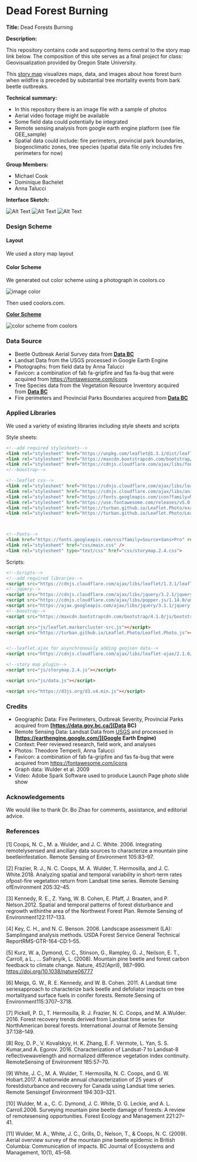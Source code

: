 # Dead Forest Burning



**Title:** Dead Forests Burning



**Description:**

This repository contains code and supporting items central to the story map link below. The composition of this site serves as a final project for class: Geovisualization provided by Oregon State University.

This [story map](https://taluccia.github.io/beetlefire/index.html) visualizes maps, data, and images about how forest burn when wildfire is preceded by substantial tree mortality events from bark beetle outbreaks.


**Technical summary:**

- In this repository there is an image file with a sample of photos
- Aerial video footage might be available
- Some field data could potentially be integrated
- Remote sensing analysis from google earth engine platform (see file GEE_sample)
- Spatial data could include: fire perimeters, provincial park boundaries, biogeoclimatic zones, tree species (spatial data file only includes fire perimeters for now)

**Group Members:**

- Michael Cook
- Dominique Bachelet
- Anna Talucci

**Interface Sketch:**


![Alt Text](https://github.com/taluccia/geog4572.proposal.taluccia/blob/master/images/sketchpg1.JPG?raw=true)
![Alt Text](https://github.com/taluccia/geog4572.proposal.taluccia/blob/master/images/sketchpg2.JPG?raw=true)
![Alt Text](https://github.com/taluccia/geog4572.proposal.taluccia/blob/master/images/sketchpg3.JPG?raw=true)  



### Design Scheme

#### Layout

We used a story map layout



#### Color Scheme

We generated out color scheme using a photograph in coolors.co

 

![image color](N:/geog4572.proposal.taluccia/images/coolorsimage.PNG)







Then used coolors.com.

**[Color Scheme](https://coolors.co/export/png/acc4dd-39381a-59584f-bfb085-757f92)**

![color scheme from coolors](N:/geog4572.proposal.taluccia/images/acc4dd-39381a-59584f-bfb085-757f92.png)



### Data Source

- Beetle Outbreak Aerial Survey data from **[Data BC](https://data.gov.bc.ca/)**
- Landsat Data from the USGS processed in Google Earth Engine
- Photographs: from field data by Anna Talucci
- Favicon: a combination of fab fa-gripfire and fas fa-bug that were acquired from https://fontawesome.com/icons
- Tree Species data from the Vegetation Resource Inventory acquired from **[Data BC](https://data.gov.bc.ca/)**
- Fire perimeters and Provincial Parks Boundaries acquired from **[Data BC](https://data.gov.bc.ca/)**




### Applied Libraries

We used a variety of existing libraries including style sheets and scripts

Style sheets: 

```html
<!--add required stylesheets-->
<link rel="stylesheet" href="https://unpkg.com/leaflet@1.3.1/dist/leaflet.css"/>
<link rel="stylesheet" href="https://maxcdn.bootstrapcdn.com/bootstrap/4.1.0/css/bootstrap.min.css">
<link rel="stylesheet" href="https://cdnjs.cloudflare.com/ajax/libs/font-awesome/4.7.0/css/font-awesome.min.css">
<!--boostrap-->

<!--leaflet css-->
<link rel="stylesheet" href="https://cdnjs.cloudflare.com/ajax/libs/leaflet/1.3.1/leaflet.css">
<link rel="stylesheet" href="https://cdnjs.cloudflare.com/ajax/libs/animate.css/3.5.2/animate.min.css">
<link rel="stylesheet" href="https://fonts.googleapis.com/icon?family=Material+Icons">
<link rel="stylesheet" href="https://use.fontawesome.com/releases/v5.0.12/css/all.css">
<link rel="stylesheet" href="https://turban.github.io/Leaflet.Photo/examples/lib/cluster/MarkerCluster.css" />
<link rel="stylesheet" href="https://turban.github.io/Leaflet.Photo/Leaflet.Photo.css" />



<!--Fonts-->
<link href="https://fonts.googleapis.com/css?family=Source+Sans+Pro" rel="stylesheet">
<link rel="stylesheet" href="css/main.css" />
<link rel="stylesheet" type="text/css" href="css/storymap.2.4.css">
```

Scripts:

```html
<!--Scripts-->
<!--add required libraries-->
<script src="https://cdnjs.cloudflare.com/ajax/libs/leaflet/1.3.1/leaflet.js"></script>
<!--jquery-->
<script src="https://cdnjs.cloudflare.com/ajax/libs/jquery/3.2.1/jquery.min.js"></script>
<script src="https://cdnjs.cloudflare.com/ajax/libs/popper.js/1.14.0/umd/popper.min.js"></script>
<script src="https://ajax.googleapis.com/ajax/libs/jquery/3.1.1/jquery.min.js"></script>
<!--boostrap-->
<script src="https://maxcdn.bootstrapcdn.com/bootstrap/4.1.0/js/bootstrap.min.js"></script>

<script src="js/leaflet.markercluster-src.js"></script>
<script src="https://turban.github.io/Leaflet.Photo/Leaflet.Photo.js"></script>


<!--leaflet.ajax for asynchronously adding geojson data-->
<script src="https://cdnjs.cloudflare.com/ajax/libs/leaflet-ajax/2.1.0/leaflet.ajax.min.js"></script>

<!--story map plugin-->
<script src="js/storymap.2.4.js"></script>

<script src="js/data.js"></script>

<script src="https://d3js.org/d3.v4.min.js"></script>
```



### Credits

-  Geographic Data: Fire Perimeters, Outbreak Severity, Provincial Parks acquired from **[https://data.gov.bc.ca/](Data BC)**
- Remote Sensing Data: Landsat Data from <a href="https://landsat.usgs.gov/">USGS</a> and processed in **[https://earthengine.google.com/](Google Earth Engine)**
- Context: Peer reviewed research, field work, and analyses
- Photos: Theodore Temperli, Anna Talucci
- Favicon: a combination of fab fa-gripfire and fas fa-bug that were acquired from https://fontawesome.com/icons
- Graph data: Wulder et al. 2009
- Video: Adobe Spark Software used to produce Launch Page photo slide show



### Acknowledgements

We would like to thank Dr. Bo Zhao for comments, assistance, and editorial advice.



### References

[1] Coops, N. C., M. a. Wulder, and J. C. White. 2006. Integrating remotelysensed and ancillary data sources to characterize a mountain pine beetleinfestation. Remote Sensing of Environment 105:83–97.

[2] Frazier, R. J., N. C. Coops, M. A. Wulder, T. Hermosilla, and J. C. White.2018. Analyzing spatial and temporal variability in short-term rates ofpost-fire vegetation return from Landsat time series. Remote Sensing ofEnvironment 205:32–45.

[3] Kennedy, R. E., Z. Yang, W. B. Cohen, E. Pfaff, J. Braaten, and P. Nelson.2012. Spatial and temporal patterns of forest disturbance and regrowth withinthe area of the Northwest Forest Plan. Remote Sensing of Environment122:117–133.

[4] Key, C. H., and N. C. Benson. 2006. Landscape assessment (LA): Samplingand analysis methods. USDA Forest Service General Technical ReportRMS-GTR-164-CD:1–55.

[5] Kurz, W. a, Dymond, C. C., Stinson, G., Rampley, G. J., Neilson, E. T., Carroll, a L., … Safranyik, L. (2008). Mountain pine beetle and forest carbon feedback to climate change. Nature, 452(April), 987–990. <https://doi.org/10.1038/nature06777>

[6] Meigs, G. W., R. E. Kennedy, and W. B. Cohen. 2011. A Landsat time seriesapproach to characterize bark beetle and defoliator impacts on tree mortalityand surface fuels in conifer forests. Remote Sensing of Environment115:3707–3718.

[7] Pickell, P. D., T. Hermosilla, R. J. Frazier, N. C. Coops, and M. A.Wulder. 2016. Forest recovery trends derived from Landsat time series for NorthAmerican boreal forests. International Journal of Remote Sensing 37:138–149.

[8] Roy, D. P., V. Kovalskyy, H. K. Zhang, E. F. Vermote, L. Yan, S. S. Kumar,and A. Egorov. 2016. Characterization of Landsat-7 to Landsat-8 reflectivewavelength and normalized difference vegetation index continuity. RemoteSensing of Environment 185:57–70.

[9] White, J. C., M. A. Wulder, T. Hermosilla, N. C. Coops, and G. W. Hobart.2017. A nationwide annual characterization of 25 years of forestdisturbance and recovery for Canada using Landsat time series. Remote Sensingof Environment 194:303–321.

[10] Wulder, M. a., C. C. Dymond, J. C. White, D. G. Leckie, and A. L. Carroll.2006. Surveying mountain pine beetle damage of forests: A review of remotesensing opportunities. Forest Ecology and Management 221:27–41.

[11] Wulder, M. A., White, J. C., Grills, D., Nelson, T., & Coops, N. C. (2009). Aerial overview survey of the mountain pine beetle epidemic in British Columbia: Communication of impacts. BC Journal of Ecosystems and Management, 10(1), 45–58.





